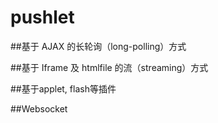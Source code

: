 pushlet
=======
##基于 AJAX 的长轮询（long-polling）方式

##基于 Iframe 及 htmlfile 的流（streaming）方式

##基于applet, flash等插件

##Websocket
